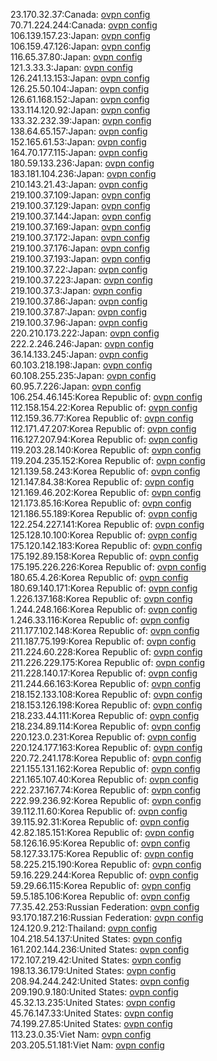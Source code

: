 23.170.32.37:Canada: [ovpn config](vpn/23_170_32_37.ovpn)  
70.71.224.244:Canada: [ovpn config](vpn/70_71_224_244.ovpn)  
106.139.157.23:Japan: [ovpn config](vpn/106_139_157_23.ovpn)  
106.159.47.126:Japan: [ovpn config](vpn/106_159_47_126.ovpn)  
116.65.37.80:Japan: [ovpn config](vpn/116_65_37_80.ovpn)  
121.3.33.3:Japan: [ovpn config](vpn/121_3_33_3.ovpn)  
126.241.13.153:Japan: [ovpn config](vpn/126_241_13_153.ovpn)  
126.25.50.104:Japan: [ovpn config](vpn/126_25_50_104.ovpn)  
126.61.168.152:Japan: [ovpn config](vpn/126_61_168_152.ovpn)  
133.114.120.92:Japan: [ovpn config](vpn/133_114_120_92.ovpn)  
133.32.232.39:Japan: [ovpn config](vpn/133_32_232_39.ovpn)  
138.64.65.157:Japan: [ovpn config](vpn/138_64_65_157.ovpn)  
152.165.61.53:Japan: [ovpn config](vpn/152_165_61_53.ovpn)  
164.70.177.115:Japan: [ovpn config](vpn/164_70_177_115.ovpn)  
180.59.133.236:Japan: [ovpn config](vpn/180_59_133_236.ovpn)  
183.181.104.236:Japan: [ovpn config](vpn/183_181_104_236.ovpn)  
210.143.21.43:Japan: [ovpn config](vpn/210_143_21_43.ovpn)  
219.100.37.109:Japan: [ovpn config](vpn/219_100_37_109.ovpn)  
219.100.37.129:Japan: [ovpn config](vpn/219_100_37_129.ovpn)  
219.100.37.144:Japan: [ovpn config](vpn/219_100_37_144.ovpn)  
219.100.37.169:Japan: [ovpn config](vpn/219_100_37_169.ovpn)  
219.100.37.172:Japan: [ovpn config](vpn/219_100_37_172.ovpn)  
219.100.37.176:Japan: [ovpn config](vpn/219_100_37_176.ovpn)  
219.100.37.193:Japan: [ovpn config](vpn/219_100_37_193.ovpn)  
219.100.37.22:Japan: [ovpn config](vpn/219_100_37_22.ovpn)  
219.100.37.223:Japan: [ovpn config](vpn/219_100_37_223.ovpn)  
219.100.37.3:Japan: [ovpn config](vpn/219_100_37_3.ovpn)  
219.100.37.86:Japan: [ovpn config](vpn/219_100_37_86.ovpn)  
219.100.37.87:Japan: [ovpn config](vpn/219_100_37_87.ovpn)  
219.100.37.96:Japan: [ovpn config](vpn/219_100_37_96.ovpn)  
220.210.173.222:Japan: [ovpn config](vpn/220_210_173_222.ovpn)  
222.2.246.246:Japan: [ovpn config](vpn/222_2_246_246.ovpn)  
36.14.133.245:Japan: [ovpn config](vpn/36_14_133_245.ovpn)  
60.103.218.198:Japan: [ovpn config](vpn/60_103_218_198.ovpn)  
60.108.255.235:Japan: [ovpn config](vpn/60_108_255_235.ovpn)  
60.95.7.226:Japan: [ovpn config](vpn/60_95_7_226.ovpn)  
106.254.46.145:Korea Republic of: [ovpn config](vpn/106_254_46_145.ovpn)  
112.158.154.22:Korea Republic of: [ovpn config](vpn/112_158_154_22.ovpn)  
112.159.36.77:Korea Republic of: [ovpn config](vpn/112_159_36_77.ovpn)  
112.171.47.207:Korea Republic of: [ovpn config](vpn/112_171_47_207.ovpn)  
116.127.207.94:Korea Republic of: [ovpn config](vpn/116_127_207_94.ovpn)  
119.203.28.140:Korea Republic of: [ovpn config](vpn/119_203_28_140.ovpn)  
119.204.235.152:Korea Republic of: [ovpn config](vpn/119_204_235_152.ovpn)  
121.139.58.243:Korea Republic of: [ovpn config](vpn/121_139_58_243.ovpn)  
121.147.84.38:Korea Republic of: [ovpn config](vpn/121_147_84_38.ovpn)  
121.169.46.202:Korea Republic of: [ovpn config](vpn/121_169_46_202.ovpn)  
121.173.85.16:Korea Republic of: [ovpn config](vpn/121_173_85_16.ovpn)  
121.186.55.189:Korea Republic of: [ovpn config](vpn/121_186_55_189.ovpn)  
122.254.227.141:Korea Republic of: [ovpn config](vpn/122_254_227_141.ovpn)  
125.128.10.100:Korea Republic of: [ovpn config](vpn/125_128_10_100.ovpn)  
175.120.142.183:Korea Republic of: [ovpn config](vpn/175_120_142_183.ovpn)  
175.192.89.158:Korea Republic of: [ovpn config](vpn/175_192_89_158.ovpn)  
175.195.226.226:Korea Republic of: [ovpn config](vpn/175_195_226_226.ovpn)  
180.65.4.26:Korea Republic of: [ovpn config](vpn/180_65_4_26.ovpn)  
180.69.140.171:Korea Republic of: [ovpn config](vpn/180_69_140_171.ovpn)  
1.226.137.168:Korea Republic of: [ovpn config](vpn/1_226_137_168.ovpn)  
1.244.248.166:Korea Republic of: [ovpn config](vpn/1_244_248_166.ovpn)  
1.246.33.116:Korea Republic of: [ovpn config](vpn/1_246_33_116.ovpn)  
211.177.102.148:Korea Republic of: [ovpn config](vpn/211_177_102_148.ovpn)  
211.187.75.199:Korea Republic of: [ovpn config](vpn/211_187_75_199.ovpn)  
211.224.60.228:Korea Republic of: [ovpn config](vpn/211_224_60_228.ovpn)  
211.226.229.175:Korea Republic of: [ovpn config](vpn/211_226_229_175.ovpn)  
211.228.140.17:Korea Republic of: [ovpn config](vpn/211_228_140_17.ovpn)  
211.244.66.163:Korea Republic of: [ovpn config](vpn/211_244_66_163.ovpn)  
218.152.133.108:Korea Republic of: [ovpn config](vpn/218_152_133_108.ovpn)  
218.153.126.198:Korea Republic of: [ovpn config](vpn/218_153_126_198.ovpn)  
218.233.44.111:Korea Republic of: [ovpn config](vpn/218_233_44_111.ovpn)  
218.234.89.114:Korea Republic of: [ovpn config](vpn/218_234_89_114.ovpn)  
220.123.0.231:Korea Republic of: [ovpn config](vpn/220_123_0_231.ovpn)  
220.124.177.163:Korea Republic of: [ovpn config](vpn/220_124_177_163.ovpn)  
220.72.241.178:Korea Republic of: [ovpn config](vpn/220_72_241_178.ovpn)  
221.155.131.162:Korea Republic of: [ovpn config](vpn/221_155_131_162.ovpn)  
221.165.107.40:Korea Republic of: [ovpn config](vpn/221_165_107_40.ovpn)  
222.237.167.74:Korea Republic of: [ovpn config](vpn/222_237_167_74.ovpn)  
222.99.236.92:Korea Republic of: [ovpn config](vpn/222_99_236_92.ovpn)  
39.112.11.60:Korea Republic of: [ovpn config](vpn/39_112_11_60.ovpn)  
39.115.92.31:Korea Republic of: [ovpn config](vpn/39_115_92_31.ovpn)  
42.82.185.151:Korea Republic of: [ovpn config](vpn/42_82_185_151.ovpn)  
58.126.16.95:Korea Republic of: [ovpn config](vpn/58_126_16_95.ovpn)  
58.127.33.175:Korea Republic of: [ovpn config](vpn/58_127_33_175.ovpn)  
58.225.215.190:Korea Republic of: [ovpn config](vpn/58_225_215_190.ovpn)  
59.16.229.244:Korea Republic of: [ovpn config](vpn/59_16_229_244.ovpn)  
59.29.66.115:Korea Republic of: [ovpn config](vpn/59_29_66_115.ovpn)  
59.5.185.106:Korea Republic of: [ovpn config](vpn/59_5_185_106.ovpn)  
77.35.42.253:Russian Federation: [ovpn config](vpn/77_35_42_253.ovpn)  
93.170.187.216:Russian Federation: [ovpn config](vpn/93_170_187_216.ovpn)  
124.120.9.212:Thailand: [ovpn config](vpn/124_120_9_212.ovpn)  
104.218.54.137:United States: [ovpn config](vpn/104_218_54_137.ovpn)  
161.202.144.236:United States: [ovpn config](vpn/161_202_144_236.ovpn)  
172.107.219.42:United States: [ovpn config](vpn/172_107_219_42.ovpn)  
198.13.36.179:United States: [ovpn config](vpn/198_13_36_179.ovpn)  
208.94.244.242:United States: [ovpn config](vpn/208_94_244_242.ovpn)  
209.190.9.180:United States: [ovpn config](vpn/209_190_9_180.ovpn)  
45.32.13.235:United States: [ovpn config](vpn/45_32_13_235.ovpn)  
45.76.147.33:United States: [ovpn config](vpn/45_76_147_33.ovpn)  
74.199.27.85:United States: [ovpn config](vpn/74_199_27_85.ovpn)  
113.23.0.35:Viet Nam: [ovpn config](vpn/113_23_0_35.ovpn)  
203.205.51.181:Viet Nam: [ovpn config](vpn/203_205_51_181.ovpn)  
